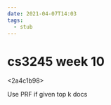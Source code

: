 ```yaml
---
date: 2021-04-07T14:03
tags: 
  - stub
---
```


# cs3245 week 10

<2a4c1b98>

Use PRF if given top k docs

